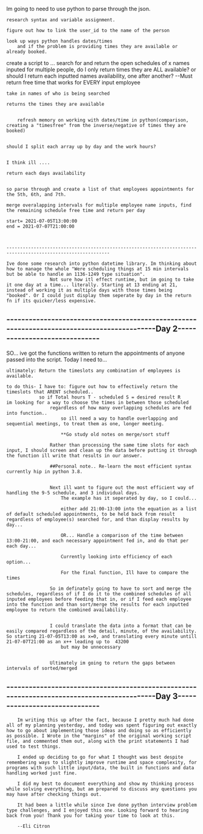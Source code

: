 Im going to need to use python to parse through the json.

    research syntax and variable assignment.

    figure out how to link the user_id to the name of the person

    look up ways python handles dates/times
        and if the problem is providing times they are available or already booked.

create a script to ...
    search for and return the open schedules of x names inputed
        for multiple people, do I only return times they are ALL available? 
        or should I return each inputted names availability, one after another?
        --Must return free time that works for EVERY input employee


    take in names of who is being searched

    returns the times they are available


        refresh memory on working with dates/time in python(comparison, creating a "timesfree" from the inverse/negative of times they are booked)


    should I split each array up by day and the work hours?


    I think ill ....

    return each days availability


    so parse through and create a list of that employees appointments for the 5th, 6th, and 7th.

    merge overalapping intervals for multiple employee name inputs, find the remaining schedule free time and return per day

    start= 2021-07-05T13:00:00
    end = 2021-07-07T21:00:00



    ------------------------------------------------------------------------------------------------------------

    Ive done some research into python datetime library. Im thinking about how to manage the whole "Were scheduling things at 15 min intervals but be able to handle an 1136-1249 type situation".
                    Not sure how itl effect runtime, but im going to take it one day at a time... literally. Starting at 13 ending at 21, instead of working it as multiple days with those times being "booked". Or I could just display them seperate by day in the return fn if its quicker/less expensive.

                    
-------------------------------------------------------------------------------------------Day 2------------------------------
---------------------------------------------------------------
SO... ive got the functions written to return the appointments of anyone passed into the script. Today I need to...

    ultimately: Return the timeslots any combination of employees is available.

    to do this- I have to: figure out how to effectively return the timeslots that ARENT scheduled..
                so if Total hours T - scheduled S = desired result R                im looking for a way to choose the times in between those scheduled
                    regardless of how many overlapping schedules are fed into function..
                        so ill need a way to handle overlapping and sequential meetings, to treat them as one, longer meeting.

                        **Go study old notes on merge/sort stuff

                    Rather than processing the same time slots for each input, I should screen and clean up the data before putting it through the function ill write that results in our answer.

                    ##Personal note.. Re-learn the most efficient syntax currently hip in python 3.8.


                    Next ill want to figure out the most efficient way of handling the 9-5 schedule, and 3 individual days. 
                        The example has it seperated by day, so I could...

                        either add 21:00-13:00 into the equation as a list of default scheduled appointments, to be held back from result regardless of employee(s) searched for, and than display results by day...

                        OR... Handle a comparison of the time between 13:00-21:00, and each necessary appointment fed in, and do that per each day...

                        Currently looking into efficiency of each option...

                        For the final function, Ill have to compare the times

                    So im definately going to have to sort and merge the schedules, regardless of if I do it to the combined schedules of all inputed employees before feeding that in, or if I feed each employee into the function and than sort/merge the results for each inputted employee to return the combined availability.


                    I could translate the data into a format that can be easily compared regardless of the detail, minute, of the availability. So starting 21-07-05T13:00 as x=0, and translating every minute untill 21-07-07T21:00 as an x++ leading up to  43200
                        but may be unnecessary 


                    Ultimately im going to return the gaps between intervals of sorted/merged


                                        
-------------------------------------------------------------------------------------------Day 3------------------------------
---------------------------------------------------------------

        Im writing this up after the fact, because I pretty much had done all of my planning yesterday, and today was spent figuring out exactly how to go about implementing those ideas and doing so as efficiently as possible. I Wrote in the "margins" of the original working script file, and commented them out, along with the print statements I had used to test things.

        I ended up deciding to go for what I thought was best despite remembering ways to slightly improve runtime and space complexity, for programs with such little input/data, the built in functions and data handling worked just fine. 

        I did my best to document everything and show my thinking process while solving everything, but am prepared to discuss any questions you may have after checking things out. 

        It had been a little while since Ive done python interview problem type challenges, and I enjoyed this one. Looking forward to hearing back from you! Thank you for taking your time to look at this.

        --Eli Citron